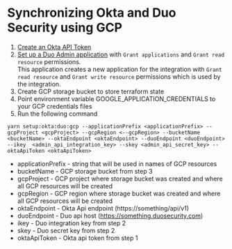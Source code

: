 # Synchronizing Okta and Duo Security using GCP

1. [Create an Okta API Token](https://developer.okta.com/docs/guides/create-an-api-token/create-the-token/)
2. [Set up a Duo Admin application](https://duo.com/docs/adminapi#first-steps) with `Grant applications` and `Grant read resource` permissions.  
   This application creates a new application for the integration with `Grant read resource` and `Grant write resource` permissions which is used by the integration.
3. Create GCP storage bucket to store terraform state
4. Point environment variable GOOGLE_APPLICATION_CREDENTIALS to your GCP credentials files
5. Run the following command
```
yarn setup:okta:duo:gcp --applicationPrefix <applicationPrefix> --gcpProject <gcpProject> --gcpRegion <--gcpRegion> --bucketName <bucketName> --oktaEndpoint <oktaEndpoint> --duoEndpoint <duoEndpoint> --ikey  <admin_api_integration_key> --skey <admin_api_secret_key> --oktaApiToken <oktaApiToken>
```
* applicationPrefix - string that will be used in names of GCP resources
* bucketName - GCP storage bucket from step 3
* gcpProject - GCP project where storage bucket was created and where all GCP resources will be created
* gcpRegion - GCP region where storage bucket was created and where all GCP resources will be created
* oktaEndpoint - Okta Api endpoint (https://something/api/v1)
* duoEndpoint - Duo api host (https://something.duosecurity.com)
* ikey - Duo integration key from step 2
* skey - Duo secret key from step 2
* oktaApiToken - Okta api token from step 1

